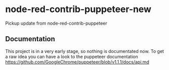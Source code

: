 # node-red-contrib-puppeteer-new

Pickup update from node-red-contrib-puppeteer

## Documentation

This project is in a very early stage, so nothing is documentated now. To get a raw idea you can have a look to the puppeteer documentation https://github.com/GoogleChrome/puppeteer/blob/v1.1.1/docs/api.md

